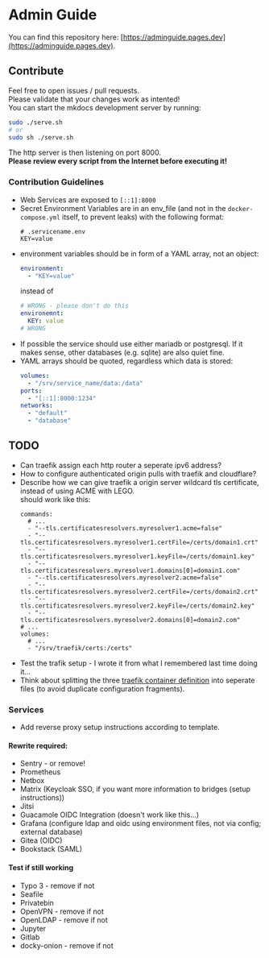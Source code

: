 # Admin Guide
You can find this repository here: [https://adminguide.pages.dev](https://adminguide.pages.dev).

## Contribute
Feel free to open issues / pull requests.  
Please validate that your changes work as intented!  
You can start the mkdocs development server by running:
```bash
sudo ./serve.sh
# or
sudo sh ./serve.sh
```
The http server is then listening on port 8000.  
**Please review every script from the Internet before executing it!**

### Contribution Guidelines
* Web Services are exposed to `[::1]:8000`
* Secret Environment Variables are in an env_file (and not in the `docker-compose.yml` itself, to prevent leaks) with the following format:
  ```shell
  # .servicename.env
  KEY=value
  ```
* environment variables should be in form of a YAML array, not an object:
  ```yaml
  environment:
    - "KEY=value"
  ```
  instead of
  ```yaml
  # WRONG - please don't do this
  environemnt:
    KEY: value
  # WRONG
  ```
* If possible the service should use either mariadb or postgresql.
  If it makes sense, other databases (e.g. sqlite) are also quiet fine.
* YAML arrays should be quoted, regardless which data is stored:
  ```yaml
  volumes:
    - "/srv/service_name/data:/data"
  ports:
    - "[::1]:8000:1234"
  networks:
    - "default"
    - "database"
  ```

## TODO
* Can traefik assign each http router a seperate ipv6 address?
* How to configure authenticated origin pulls with traefik and cloudflare?
* Describe how we can give traefik a origin server wildcard tls certificate, instead of using ACME with LEGO.  
  should work like this:
  ```shell
  commands:
    # ...
    - "--tls.certificatesresolvers.myresolver1.acme=false"
    - "--tls.certificatesresolvers.myresolver1.certFile=/certs/domain1.crt"
    - "--tls.certificatesresolvers.myresolver1.keyFile=/certs/domain1.key"
    - "--tls.certificatesresolvers.myresolver1.domains[0]=domain1.com"
    - "--tls.certificatesresolvers.myresolver2.acme=false"
    - "--tls.certificatesresolvers.myresolver2.certFile=/certs/domain2.crt"
    - "--tls.certificatesresolvers.myresolver2.keyFile=/certs/domain2.key"
    - "--tls.certificatesresolvers.myresolver2.domains[0]=domain2.com"
  # ...
  volumes:
    # ...
    - "/srv/traefik/certs:/certs"
  ```
* Test the trafik setup - I wrote it from what I remembered last time doing it...
* Think about splitting the three [traefik container definition](./docs/Installation/) into seperate files (to avoid duplicate configuration fragments).

### Services
* Add reverse proxy setup instructions according to template.

#### Rewrite required:
* Sentry - or remove!
* Prometheus
* Netbox
* Matrix (Keycloak SSO, if you want more information to bridges (setup instructions))
* Jitsi
* Guacamole OIDC Integration (doesn't work like this...)
* Grafana (configure ldap and oidc using environment files, not via config; external database)
* Gitea (OIDC)
* Bookstack (SAML)

#### Test if still working
* Typo 3 - remove if not
* Seafile
* Privatebin
* OpenVPN - remove if not
* OpenLDAP - remove if not
* Jupyter
* Gitlab
* docky-onion - remove if not
